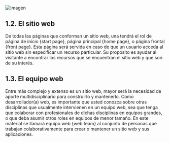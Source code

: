 ![imagen](http://jeisson.work/appweb/material/introduction/problem_solving/img/website.svg)

## 1.2. El sitio web

De todas las páginas que conforman un sitio web, una tendrá el rol de página de inicio {start page}, página principal {home page}, o página frontal {front page}. Esta página será servida en caso de que un usuario acceda al sitio web sin especificar un recurso particular. Su propósito es ayudar al visitante a encontrar los recursos que se encuentran el sitio web y que son de su interés.

## 1.3. El equipo web

Entre más complejo y extenso es un sitio web, mayor será la necesidad de aporte multidisciplinario para construirlo y mantenerlo. Como desarrollador(a) web, es importante que usted conozca sobre otras disciplinas que usualmente intervienen en un equipo web, sea que tenga que colaborar con profesionales de dichas disciplinas en equipos grandes, o que deba asumir otros roles en equipos de menor tamaño. En este material se llamará equipo web {web team} al conjunto de personas que trabajan colaborativamente para crear o mantener un sitio web y sus aplicaciones. 

